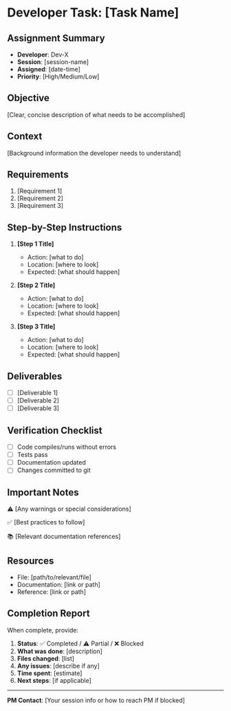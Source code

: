 # Developer Task: [Task Name]

## Assignment Summary
- **Developer**: Dev-X
- **Session**: [session-name]
- **Assigned**: [date-time]
- **Priority**: [High/Medium/Low]

## Objective
[Clear, concise description of what needs to be accomplished]

## Context
[Background information the developer needs to understand]

## Requirements
1. [Requirement 1]
2. [Requirement 2]
3. [Requirement 3]

## Step-by-Step Instructions
1. **[Step 1 Title]**
   - Action: [what to do]
   - Location: [where to look]
   - Expected: [what should happen]

2. **[Step 2 Title]**
   - Action: [what to do]
   - Location: [where to look]
   - Expected: [what should happen]

3. **[Step 3 Title]**
   - Action: [what to do]
   - Location: [where to look]
   - Expected: [what should happen]

## Deliverables
- [ ] [Deliverable 1]
- [ ] [Deliverable 2]
- [ ] [Deliverable 3]

## Verification Checklist
- [ ] Code compiles/runs without errors
- [ ] Tests pass
- [ ] Documentation updated
- [ ] Changes committed to git

## Important Notes
⚠️ [Any warnings or special considerations]

✅ [Best practices to follow]

📚 [Relevant documentation references]

## Resources
- File: [path/to/relevant/file]
- Documentation: [link or path]
- Reference: [link or path]

## Completion Report
When complete, provide:
1. **Status**: ✅ Completed / ⚠️ Partial / ❌ Blocked
2. **What was done**: [description]
3. **Files changed**: [list]
4. **Any issues**: [describe if any]
5. **Time spent**: [estimate]
6. **Next steps**: [if applicable]

---
**PM Contact**: [Your session info or how to reach PM if blocked]
